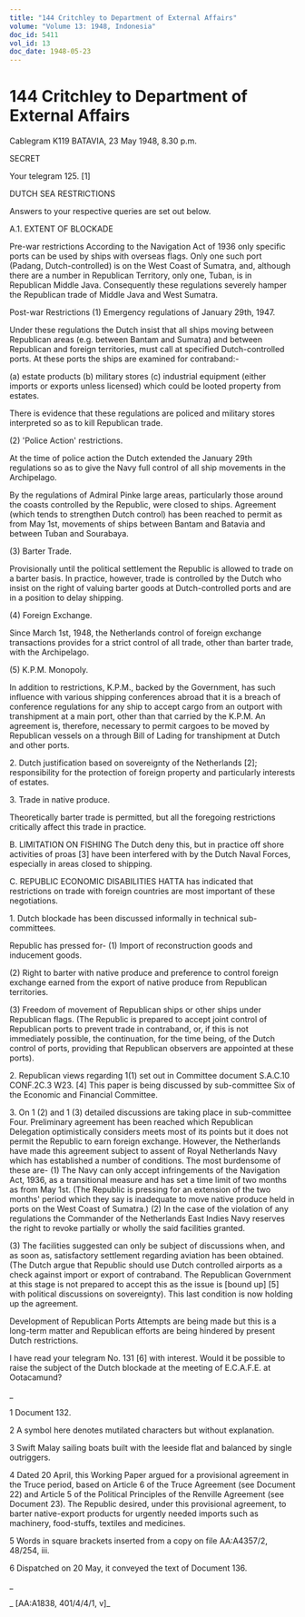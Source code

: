 ```yaml
---
title: "144 Critchley to Department of External Affairs"
volume: "Volume 13: 1948, Indonesia"
doc_id: 5411
vol_id: 13
doc_date: 1948-05-23
---
```


# 144 Critchley to Department of External Affairs

Cablegram K119 BATAVIA, 23 May 1948, 8.30 p.m.

SECRET

Your telegram 125. [1]

DUTCH SEA RESTRICTIONS

Answers to your respective queries are set out below.

A.1. EXTENT OF BLOCKADE

Pre-war restrictions According to the Navigation Act of 1936 only specific ports can be used by ships with overseas flags. Only one such port (Padang, Dutch-controlled) is on the West Coast of Sumatra, and, although there are a number in Republican Territory, only one, Tuban, is in Republican Middle Java. Consequently these regulations severely hamper the Republican trade of Middle Java and West Sumatra.

Post-war Restrictions (1) Emergency regulations of January 29th, 1947.

Under these regulations the Dutch insist that all ships moving between Republican areas (e.g. between Bantam and Sumatra) and between Republican and foreign territories, must call at specified Dutch-controlled ports. At these ports the ships are examined for contraband:-

(a) estate products (b) military stores (c) industrial equipment (either imports or exports unless licensed) which could be looted property from estates.

There is evidence that these regulations are policed and military stores interpreted so as to kill Republican trade.

(2) 'Police Action' restrictions.

At the time of police action the Dutch extended the January 29th regulations so as to give the Navy full control of all ship movements in the Archipelago.

By the regulations of Admiral Pinke large areas, particularly those around the coasts controlled by the Republic, were closed to ships. Agreement (which tends to strengthen Dutch control) has been reached to permit as from May 1st, movements of ships between Bantam and Batavia and between Tuban and Sourabaya.

(3) Barter Trade.

Provisionally until the political settlement the Republic is allowed to trade on a barter basis. In practice, however, trade is controlled by the Dutch who insist on the right of valuing barter goods at Dutch-controlled ports and are in a position to delay shipping.

(4) Foreign Exchange.

Since March 1st, 1948, the Netherlands control of foreign exchange transactions provides for a strict control of all trade, other than barter trade, with the Archipelago.

(5) K.P.M. Monopoly.

In addition to restrictions, K.P.M., backed by the Government, has such influence with various shipping conferences abroad that it is a breach of conference regulations for any ship to accept cargo from an outport with transhipment at a main port, other than that carried by the K.P.M. An agreement is, therefore, necessary to permit cargoes to be moved by Republican vessels on a through Bill of Lading for transhipment at Dutch and other ports.

2\. Dutch justification based on sovereignty of the Netherlands [2]; responsibility for the protection of foreign property and particularly interests of estates.

3\. Trade in native produce.

Theoretically barter trade is permitted, but all the foregoing restrictions critically affect this trade in practice.

B. LIMITATION ON FISHING The Dutch deny this, but in practice off shore activities of proas [3] have been interfered with by the Dutch Naval Forces, especially in areas closed to shipping.

C. REPUBLIC ECONOMIC DISABILITIES HATTA has indicated that restrictions on trade with foreign countries are most important of these negotiations.

1\. Dutch blockade has been discussed informally in technical sub- committees.

Republic has pressed for- (1) Import of reconstruction goods and inducement goods.

(2) Right to barter with native produce and preference to control foreign exchange earned from the export of native produce from Republican territories.

(3) Freedom of movement of Republican ships or other ships under Republican flags. (The Republic is prepared to accept joint control of Republican ports to prevent trade in contraband, or, if this is not immediately possible, the continuation, for the time being, of the Dutch control of ports, providing that Republican observers are appointed at these ports).

2\. Republican views regarding 1(1) set out in Committee document S.A.C.10 CONF.2C.3 W23. [4] This paper is being discussed by sub-committee Six of the Economic and Financial Committee.

3\. On 1 (2) and 1 (3) detailed discussions are taking place in sub-committee Four. Preliminary agreement has been reached which Republican Delegation optimistically considers meets most of its points but it does not permit the Republic to earn foreign exchange. However, the Netherlands have made this agreement subject to assent of Royal Netherlands Navy which has established a number of conditions. The most burdensome of these are- (1) The Navy can only accept infringements of the Navigation Act, 1936, as a transitional measure and has set a time limit of two months as from May 1st. (The Republic is pressing for an extension of the two months' period which they say is inadequate to move native produce held in ports on the West Coast of Sumatra.) (2) In the case of the violation of any regulations the Commander of the Netherlands East Indies Navy reserves the right to revoke partially or wholly the said facilities granted.

(3) The facilities suggested can only be subject of discussions when, and as soon as, satisfactory settlement regarding aviation has been obtained. (The Dutch argue that Republic should use Dutch controlled airports as a check against import or export of contraband. The Republican Government at this stage is not prepared to accept this as the issue is [bound up] [5] with political discussions on sovereignty). This last condition is now holding up the agreement.

Development of Republican Ports Attempts are being made but this is a long-term matter and Republican efforts are being hindered by present Dutch restrictions.

I have read your telegram No. 131 [6] with interest. Would it be possible to raise the subject of the Dutch blockade at the meeting of E.C.A.F.E. at Ootacamund?

_

1 Document 132.

2 A symbol here denotes mutilated characters but without explanation.

3 Swift Malay sailing boats built with the leeside flat and balanced by single outriggers.

4 Dated 20 April, this Working Paper argued for a provisional agreement in the Truce period, based on Article 6 of the Truce Agreement (see Document 22) and Article 5 of the Political Principles of the Renville Agreement (see Document 23). The Republic desired, under this provisional agreement, to barter native-export products for urgently needed imports such as machinery, food-stuffs, textiles and medicines.

5 Words in square brackets inserted from a copy on file AA:A4357/2, 48/254, iii.

6 Dispatched on 20 May, it conveyed the text of Document 136.

_

_ [AA:A1838, 401/4/4/1, v]_
